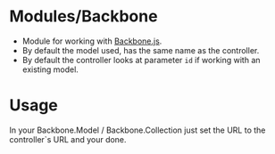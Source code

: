 # Modules/Backbone

- Module for working with [Backbone.js](http://documentcloud.github.com/backbone/).
- By default the model used, has the same name as the controller.
- By default the controller looks at parameter `id` if working with an existing model.

# Usage

In your Backbone.Model / Backbone.Collection just set the URL to the controller`s URL and your done.
